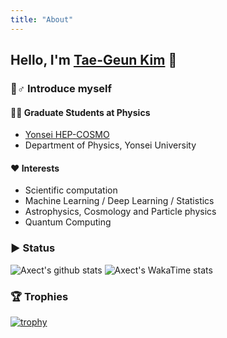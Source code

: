 ```yaml
---
title: "About"
---
```


## Hello, I'm [Tae-Geun Kim](https://axect.github.io)  👋

### 🙋‍‍♂️ Introduce myself

#### 👨‍‍🏫 Graduate Students at Physics

* [Yonsei HEP-COSMO](http://nexus.yonsei.ac.kr)
* Department of Physics, Yonsei University

#### ❤️ Interests

* Scientific computation
* Machine Learning / Deep Learning / Statistics
* Astrophysics, Cosmology and Particle physics
* Quantum Computing

### ▶️ Status

![Axect's github stats](https://github-readme-stats.vercel.app/api?username=axect&hide_rank=true)
![Axect's WakaTime stats](https://github-readme-stats.vercel.app/api/wakatime?username=Axect&langs_count=5)

### 🏆 Trophies

[![trophy](https://github-profile-trophy.vercel.app/?username=Axect&rank=SSS,SS,S,AAA,AA,A)](https://github.com/ryo-ma/github-profile-trophy)

